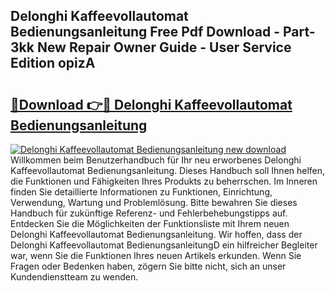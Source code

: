 ## Delonghi Kaffeevollautomat Bedienungsanleitung Free Pdf Download - Part-3kk New Repair Owner Guide - User Service Edition opizA

# <h2><a href="http://df0hmf.blite.top/?on=Delonghi+Kaffeevollautomat+Bedienungsanleitung">🔗Download 👉🔴 Delonghi Kaffeevollautomat Bedienungsanleitung</a></h2>

[![Delonghi Kaffeevollautomat Bedienungsanleitung new download](https://i.imgur.com/lujVjoI.png)](http://df0hmf.blite.top/?on=Delonghi+Kaffeevollautomat+Bedienungsanleitung)
Willkommen beim Benutzerhandbuch für Ihr neu erworbenes Delonghi Kaffeevollautomat Bedienungsanleitung. Dieses Handbuch soll Ihnen helfen, die Funktionen und Fähigkeiten Ihres Produkts zu beherrschen. Im Inneren finden Sie detaillierte Informationen zu Funktionen, Einrichtung, Verwendung, Wartung und Problemlösung. Bitte bewahren Sie dieses Handbuch für zukünftige Referenz- und Fehlerbehebungstipps auf. Entdecken Sie die Möglichkeiten der Funktionsliste mit Ihrem neuen Delonghi Kaffeevollautomat Bedienungsanleitung. Wir hoffen, dass der Delonghi Kaffeevollautomat BedienungsanleitungD ein hilfreicher Begleiter war, wenn Sie die Funktionen Ihres neuen Artikels erkunden. Wenn Sie Fragen oder Bedenken haben, zögern Sie bitte nicht, sich an unser Kundendienstteam zu wenden.
